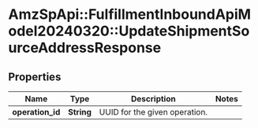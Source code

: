 # AmzSpApi::FulfillmentInboundApiModel20240320::UpdateShipmentSourceAddressResponse

## Properties
Name | Type | Description | Notes
------------ | ------------- | ------------- | -------------
**operation_id** | **String** | UUID for the given operation. | 

